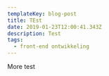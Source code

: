 ```yaml
---
templateKey: blog-post
title: TEst
date: 2019-01-23T12:00:41.343Z
description: Test
tags:
  - front-end ontwikkeling
---
```

More test

